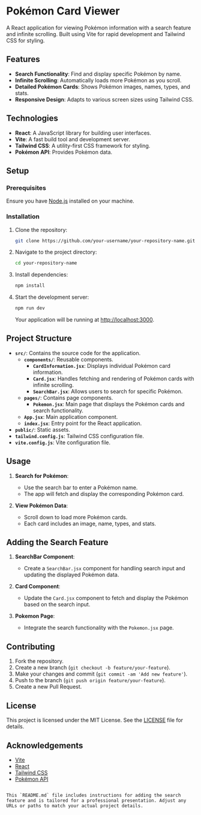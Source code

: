 # Pokémon Card Viewer

A React application for viewing Pokémon information with a search feature and infinite scrolling. Built using Vite for rapid development and Tailwind CSS for styling.

## Features

- **Search Functionality**: Find and display specific Pokémon by name.
- **Infinite Scrolling**: Automatically loads more Pokémon as you scroll.
- **Detailed Pokémon Cards**: Shows Pokémon images, names, types, and stats.
- **Responsive Design**: Adapts to various screen sizes using Tailwind CSS.

## Technologies

- **React**: A JavaScript library for building user interfaces.
- **Vite**: A fast build tool and development server.
- **Tailwind CSS**: A utility-first CSS framework for styling.
- **Pokémon API**: Provides Pokémon data.

## Setup

### Prerequisites

Ensure you have [Node.js](https://nodejs.org/) installed on your machine.

### Installation

1. Clone the repository:

   ```bash
   git clone https://github.com/your-username/your-repository-name.git
   ```

2. Navigate to the project directory:

   ```bash
   cd your-repository-name
   ```

3. Install dependencies:

   ```bash
   npm install
   ```

4. Start the development server:

   ```bash
   npm run dev
   ```

   Your application will be running at [http://localhost:3000](http://localhost:3000).

## Project Structure

- **`src/`**: Contains the source code for the application.
  - **`components/`**: Reusable components.
    - **`CardInformation.jsx`**: Displays individual Pokémon card information.
    - **`Card.jsx`**: Handles fetching and rendering of Pokémon cards with infinite scrolling.
    - **`SearchBar.jsx`**: Allows users to search for specific Pokémon.
  - **`pages/`**: Contains page components.
    - **`Pokemon.jsx`**: Main page that displays the Pokémon cards and search functionality.
  - **`App.jsx`**: Main application component.
  - **`index.jsx`**: Entry point for the React application.
- **`public/`**: Static assets.
- **`tailwind.config.js`**: Tailwind CSS configuration file.
- **`vite.config.js`**: Vite configuration file.

## Usage

1. **Search for Pokémon**:
   - Use the search bar to enter a Pokémon name.
   - The app will fetch and display the corresponding Pokémon card.

2. **View Pokémon Data**:
   - Scroll down to load more Pokémon cards.
   - Each card includes an image, name, types, and stats.

## Adding the Search Feature

1. **SearchBar Component**:
   - Create a `SearchBar.jsx` component for handling search input and updating the displayed Pokémon data.

2. **Card Component**:
   - Update the `Card.jsx` component to fetch and display the Pokémon based on the search input.

3. **Pokemon Page**:
   - Integrate the search functionality with the `Pokemon.jsx` page.

## Contributing

1. Fork the repository.
2. Create a new branch (`git checkout -b feature/your-feature`).
3. Make your changes and commit (`git commit -am 'Add new feature'`).
4. Push to the branch (`git push origin feature/your-feature`).
5. Create a new Pull Request.

## License

This project is licensed under the MIT License. See the [LICENSE](LICENSE) file for details.

## Acknowledgements

- [Vite](https://vitejs.dev/)
- [React](https://reactjs.org/)
- [Tailwind CSS](https://tailwindcss.com/)
- [Pokémon API](https://pokeapi.co/)

```

This `README.md` file includes instructions for adding the search feature and is tailored for a professional presentation. Adjust any URLs or paths to match your actual project details.